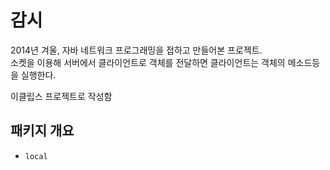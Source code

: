 # 감시
2014년 겨울, 자바 네트워크 프로그래밍을 접하고 만들어본 프로젝트.  
소켓을 이용해 서버에서 클라이언트로 객체를 전달하면 클라이언트는 객체의 메소드등을 실행한다.  
  
이클립스 프로젝트로 작성함
  
## 패키지 개요
* `local`